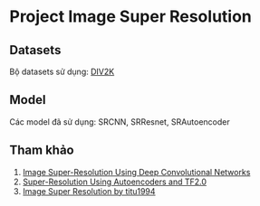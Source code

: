 # Project Image Super Resolution

## Datasets

Bộ datasets sử dụng: [DIV2K](https://data.vision.ee.ethz.ch/cvl/DIV2K/)

## Model

Các model đã sử dụng: SRCNN, SRResnet, SRAutoencoder

## Tham khảo
1. [Image Super-Resolution Using Deep Convolutional Networks](https://arxiv.org/pdf/1501.00092.pdf)
2. [Super-Resolution Using Autoencoders and TF2.0](https://medium.com/analytics-vidhya/super-resolution-using-autoencoders-and-tf2-0-505215c1674)
3. [Image Super Resolution by titu1994](https://github.com/titu1994/Image-Super-Resolution)
